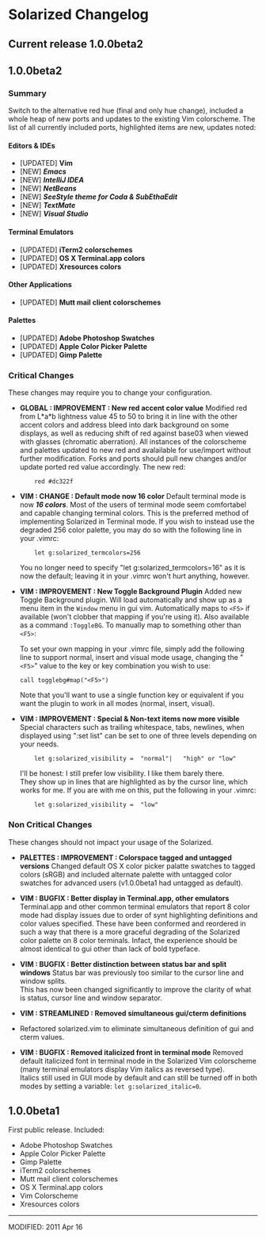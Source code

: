 Solarized Changelog
===================

## Current release 1.0.0beta2

1.0.0beta2
----------

### Summary

Switch to the alternative red hue (final and only hue change), included a whole
heap of new ports and updates to the existing Vim colorscheme. The list of all 
currently included ports, highlighted items are new, updates noted:

#### Editors & IDEs

*   \[UPDATED\] **Vim**
*   \[NEW\] ***Emacs***
*   \[NEW\] ***IntelliJ IDEA***
*   \[NEW\] ***NetBeans***
*   \[NEW\] ***SeeStyle theme for Coda & SubEthaEdit***
*   \[NEW\] ***TextMate***
*   \[NEW\] ***Visual Studio***

#### Terminal Emulators

* \[UPDATED\] **iTerm2 colorschemes**
* \[UPDATED\] **OS X Terminal.app colors**
* \[UPDATED\] **Xresources colors**

#### Other Applications

* \[UPDATED\] **Mutt mail client colorschemes**

#### Palettes

* \[UPDATED\] **Adobe Photoshop Swatches**
* \[UPDATED\] **Apple Color Picker Palette**
* \[UPDATED\] **Gimp Palette**


### Critical Changes

These changes may require you to change your configuration.

*   **GLOBAL : IMPROVEMENT : New red accent color value**
    Modified red from L\*a\*b lightness value 45 to 50 to bring it in
    line with the other accent colors and address bleed into dark background on 
    some displays, as well as reducing shift of red against base03 when viewed 
    with glasses (chromatic aberration). All instances of the colorscheme and 
    palettes updated to new red and avalailable for use/import without further 
    modification. Forks and ports should pull new changes and/or update ported 
    red value accordingly.  The new red:

            red #dc322f

*   **VIM : CHANGE : Default mode now 16 color**
    Default terminal mode is now ***16 colors***. Most of the users of terminal 
    mode seem comfortabel and capable changing terminal colors. This is the 
    preferred method of implementing Solarized in Terminal mode. If you wish to 
    instead use the degraded 256 color palette, you may do so with the 
    following line in your .vimrc:

            let g:solarized_termcolors=256

    You no longer need to specify "let g:solarized_termcolors=16" as it is now 
    the default; leaving it in your .vimrc won't hurt anything, however.

*   **VIM : IMPROVEMENT : New Toggle Background Plugin**
    Added new Toggle Background plugin. Will load automatically and show up as 
    a menu item in the `Window` menu in gui vim. Automatically maps to
    `<F5>` if available (won't clobber that mapping if you're using it).
    Also available as a command `:ToggleBG`.  To manually map to
    something other than `<F5>`:

    To set your own mapping in your .vimrc file, simply add the following line 
    to support normal, insert and visual mode usage, changing the
    "`<F5>`" value to the key or key combination you wish to use:

        call togglebg#map("<F5>")

    Note that you'll want to use a single function key or equivalent if you want 
    the plugin to work in all modes (normal, insert, visual).

*   **VIM : IMPROVEMENT : Special & Non-text items now more visible**
    Special characters such as trailing whitespace, tabs, newlines, when 
    displayed using ":set list" can be set to one of three levels depending on 
    your needs.

            let g:solarized_visibility =  "normal"|   "high" or "low"

    I'll be honest: I still prefer low visibility. I like them barely there.  
    They show up in lines that are highlighted as by the cursor line, which 
    works for me. If you are with me on this, put the following in your .vimrc:

            let g:solarized_visibility =  "low"

### Non Critical Changes

These changes should not impact your usage of the Solarized.

*   **PALETTES : IMPROVEMENT : Colorspace tagged and untagged versions**
    Changed default OS X color picker palatte swatches to tagged colors (sRGB) 
    and included alternate palette with untagged color swatches for advanced 
    users (v1.0.0beta1 had untagged as default).

*   **VIM : BUGFIX : Better display in Terminal.app, other emulators**
    Terminal.app and other common terminal emulators that report 8 color mode 
    had display issues due to order of synt highlighting definitions and color 
    values specified. These have been conformed and reordered in such a way 
    that there is a more graceful degrading of the Solarized color palette on 
    8 color terminals. Infact, the experience should be almost identical to gui 
    other than lack of bold typeface.

*   **VIM : BUGFIX : Better distinction between status bar and split windows**
    Status bar was previously too similar to the cursor line and window splits.  
    This has now been changed significantly to improve the clarity of what is 
    status, cursor line and window separator.

*   **VIM : STREAMLINED : Removed simultaneous gui/cterm definitions**
*   Refactored solarized.vim to eliminate simultaneous definition of gui and 
    cterm values.

*   **VIM : BUGFIX : Removed italicized front in terminal mode**
    Removed default italicized font in terminal mode in the Solarized Vim
    colorscheme (many terminal emulators display Vim italics as reversed type).  
    Italics still used in GUI mode by default and can still be turned off in 
    both modes by setting a variable: `let g:solarized_italic=0`.

1.0.0beta1
----------

First public release. Included:

* Adobe Photoshop Swatches
* Apple Color Picker Palette
* Gimp Palette
* iTerm2 colorschemes
* Mutt mail client colorschemes
* OS X Terminal.app colors
* Vim Colorscheme
* Xresources colors



***

MODIFIED: 2011 Apr 16

